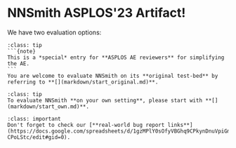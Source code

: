 # **NNSmith ASPLOS'23 Artifact!**

We have two evaluation options:

``````{admonition} **Option 1: Evaluate on the *original* test-bed**
:class: tip
```{note}
This is a *special* entry for **ASPLOS AE reviewers** for simplifying the AE.
```
You are welcome to evaluate NNSmith on its **original test-bed** by referring to **[](markdown/start_original.md)**.
``````

```{admonition} **Option 2: Evaluate on your *own* machine**
:class: tip
To evaluate NNSmith **on your own setting**, please start with **[](markdown/start_own.md)**.
```

```{admonition} **Bug report links!**
:class: important
Don't forget to check our [**real-world bug report links**](https://docs.google.com/spreadsheets/d/1gzMPlY0sOfyVBGhq9CPkynDnuVpiGm7JpFQ-CPoLStc/edit#gid=0).
```
